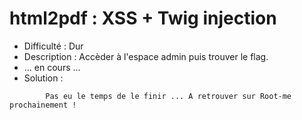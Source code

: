# html2pdf : XSS + Twig injection
  - Difficulté : Dur
  - Description : Accèder à l'espace admin puis trouver le flag.
  - ... en cours ...
  - Solution : 
```
		Pas eu le temps de le finir ... A retrouver sur Root-me prochainement !
```